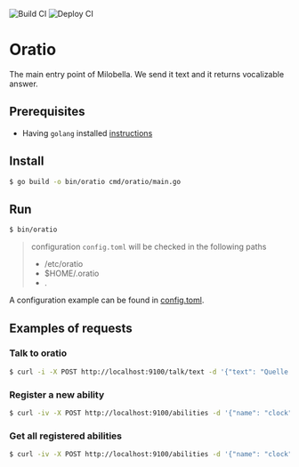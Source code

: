 ![Build CI](https://github.com/milobella/oratio/workflows/Build%20CI/badge.svg)
![Deploy CI](https://github.com/milobella/oratio/workflows/Deploy%20CI/badge.svg)

# Oratio
The main entry point of Milobella. We send it text and it returns vocalizable answer.

## Prerequisites

- Having ``golang`` installed [instructions](https://golang.org/doc/install)

## Install

```bash
$ go build -o bin/oratio cmd/oratio/main.go
```

## Run
```bash
$ bin/oratio
```
> configuration ``config.toml`` will be checked in the following paths
> - /etc/oratio
> - $HOME/.oratio
> - .

A configuration example can be found in [config.toml](./config.toml).

## Examples of requests
### Talk to oratio
```bash
$ curl -i -X POST http://localhost:9100/talk/text -d '{"text": "Quelle heure il est ? "}'
```

### Register a new ability
```bash
$ curl -iv -X POST http://localhost:9100/abilities -d '{"name": "clock", "intents":["GET_TIME"], "host": "localhost", "port": 10300}'
```

### Get all registered abilities
```bash
$ curl -iv -X POST http://localhost:9100/abilities -d '{"name": "clock", "intents":["GET_TIME"], "host": "localhost", "port": 10300}'
```

